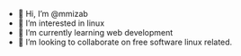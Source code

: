 - 👋 Hi, I’m @mmizab
- 👀 I’m interested in linux
- 🌱 I’m currently learning web development
- 💞️ I’m looking to collaborate on free software linux related.
